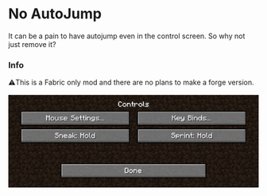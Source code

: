 # No AutoJump
It can be a pain to have autojump even in the control screen. So why not just remove it?

### Info
⚠️This is a Fabric only mod and there are no plans to make a forge version.\
\
![Button Not in Controls](https://github.com/Declipsonator/No-AutoJump/blob/main/spacer.png?raw=true)
